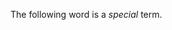 <!DOCTYPE html>
<html>
<head>
<title>Special Terms Example</title>
</head>
<body>
<p>The following word is a <dfn>special</dfn> term.</p>
</body>
</html>
